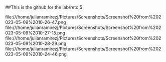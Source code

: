 ##This is the github for the lab/reto 5

file:///home/julianramirezj/Pictures/Screenshots/Screenshot%20from%202023-05-09%2010-26-47.png
file:///home/julianramirezj/Pictures/Screenshots/Screenshot%20from%202023-05-09%2010-27-15.png
file:///home/julianramirezj/Pictures/Screenshots/Screenshot%20from%202023-05-09%2010-28-29.png
file:///home/julianramirezj/Pictures/Screenshots/Screenshot%20from%202023-05-09%2010-24-46.png
